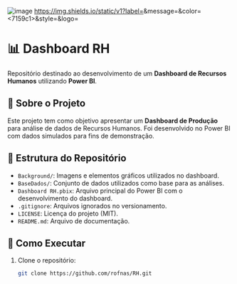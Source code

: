 

![image](https://github.com/user-attachments/assets/146d2168-00fa-4813-ab03-dbf99e996fc8)
https://img.shields.io/static/v1?label=<PowerBI>&message=<rofnas>&color=<7159c1>&style=<for-the-badge>&logo=<GHOST>


# 📊 Dashboard RH

Repositório destinado ao desenvolvimento de um **Dashboard de Recursos Humanos** utilizando **Power BI**.

## 📌 Sobre o Projeto

Este projeto tem como objetivo apresentar um **Dashboard de Produção** para análise de dados de Recursos Humanos. Foi desenvolvido no Power BI com dados simulados para fins de demonstração.

## 📁 Estrutura do Repositório

- `Background/`: Imagens e elementos gráficos utilizados no dashboard.
- `BaseDados/`: Conjunto de dados utilizados como base para as análises.
- `Dashboard RH.pbix`: Arquivo principal do Power BI com o desenvolvimento do dashboard.
- `.gitignore`: Arquivos ignorados no versionamento.
- `LICENSE`: Licença do projeto (MIT).
- `README.md`: Arquivo de documentação.

## 🚀 Como Executar

1. Clone o repositório:
   ```bash
   git clone https://github.com/rofnas/RH.git



